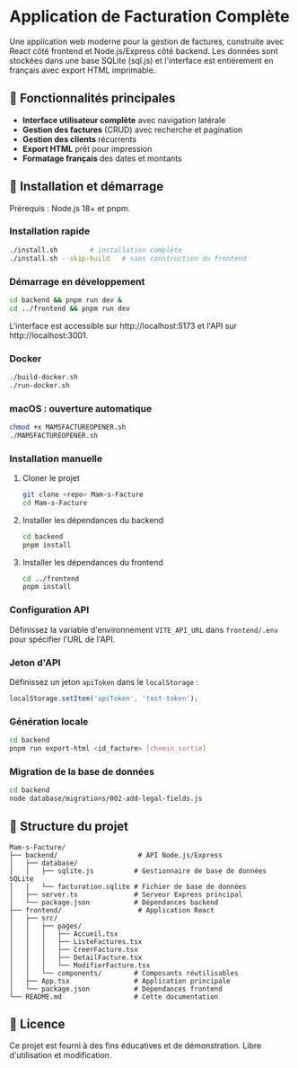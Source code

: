 # Application de Facturation Complète

Une application web moderne pour la gestion de factures, construite avec React côté frontend et Node.js/Express côté backend. Les données sont stockées dans une base SQLite (sql.js) et l'interface est entièrement en français avec export HTML imprimable.

## 🌟 Fonctionnalités principales
- **Interface utilisateur complète** avec navigation latérale
- **Gestion des factures** (CRUD) avec recherche et pagination
- **Gestion des clients** récurrents
- **Export HTML** prêt pour impression
- **Formatage français** des dates et montants

## 🚀 Installation et démarrage

Prérequis : Node.js 18+ et pnpm.

### Installation rapide
```bash
./install.sh        # installation complète
./install.sh --skip-build   # sans construction du frontend
```

### Démarrage en développement
```bash
cd backend && pnpm run dev &
cd ../frontend && pnpm run dev
```
L'interface est accessible sur http://localhost:5173 et l'API sur http://localhost:3001.

### Docker
```bash
./build-docker.sh
./run-docker.sh
```

### macOS : ouverture automatique
```bash
chmod +x MAMSFACTUREOPENER.sh
./MAMSFACTUREOPENER.sh
```

### Installation manuelle
1. Cloner le projet
   ```bash
   git clone <repo> Mam-s-Facture
   cd Mam-s-Facture
   ```
2. Installer les dépendances du backend
   ```bash
   cd backend
   pnpm install
   ```
3. Installer les dépendances du frontend
   ```bash
   cd ../frontend
   pnpm install
   ```

### Configuration API
Définissez la variable d'environnement `VITE_API_URL` dans `frontend/.env` pour spécifier l'URL de l'API.

### Jeton d'API
Définissez un jeton `apiToken` dans le `localStorage` :
```js
localStorage.setItem('apiToken', 'test-token');
```

### Génération locale
```bash
cd backend
pnpm run export-html <id_facture> [chemin_sortie]
```

### Migration de la base de données
```bash
cd backend
node database/migrations/002-add-legal-fields.js
```

## 📁 Structure du projet
```
Mam-s-Facture/
├── backend/                    # API Node.js/Express
│   ├── database/
│   │   ├── sqlite.js          # Gestionnaire de base de données SQLite
│   │   └── facturation.sqlite # Fichier de base de données
│   ├── server.ts              # Serveur Express principal
│   └── package.json           # Dépendances backend
├── frontend/                   # Application React
│   ├── src/
│   │   ├── pages/
│   │   │   ├── Accueil.tsx
│   │   │   ├── ListeFactures.tsx
│   │   │   ├── CreerFacture.tsx
│   │   │   ├── DetailFacture.tsx
│   │   │   └── ModifierFacture.tsx
│   │   └── components/        # Composants réutilisables
│   ├── App.tsx                # Application principale
│   └── package.json           # Dépendances frontend
└── README.md                  # Cette documentation
```

## 📄 Licence
Ce projet est fourni à des fins éducatives et de démonstration. Libre d'utilisation et modification.
